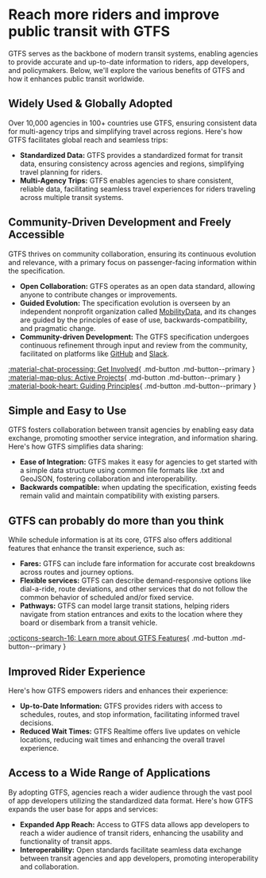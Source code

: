# Reach more riders and improve public transit with GTFS
GTFS serves as the backbone of modern transit systems, enabling agencies to provide accurate and up-to-date information to riders, app developers, and policymakers. Below, we'll explore the various benefits of GTFS and how it enhances public transit worldwide.

## Widely Used & Globally Adopted

Over 10,000 agencies in 100+ countries use GTFS, ensuring consistent data for multi-agency trips and simplifying travel across regions. Here's how GTFS facilitates global reach and seamless trips:

- **Standardized Data:** GTFS provides a standardized format for transit data, ensuring consistency across agencies and regions, simplifying travel planning for riders.
- **Multi-Agency Trips:** GTFS enables agencies to share consistent, reliable data, facilitating seamless travel experiences for riders traveling across multiple transit systems.

## Community-Driven Development and Freely Accessible

GTFS thrives on community collaboration, ensuring its continuous evolution and relevance, with a primary focus on passenger-facing information within the specification.

- **Open Collaboration:** GTFS operates as an open data standard, allowing anyone to contribute changes or improvements.
- **Guided Evolution:** The specification evolution is overseen by an independent nonprofit organization called [MobilityData](https://mobilitydata.org/), and its changes are guided by the principles of ease of use, backwards-compatibility, and pragmatic change. 
- **Community-driven Development:** The GTFS specification undergoes continuous refinement through input and review from the community, facilitated on platforms like [GitHub](https://github.com/google/transit) and [Slack](https://share.mobilitydata.org/slack).

[:material-chat-processing: Get Involved](../../community/get_involved){ .md-button .md-button--primary }
[:material-map-plus: Active Projects](../../community/get_involved/#active-projects){ .md-button .md-button--primary }
[:material-book-heart: Guiding Principles](../../community/governance/gtfs_schedule_amendment_process/#guiding-principles){ .md-button .md-button--primary }

## Simple and Easy to Use

GTFS fosters collaboration between transit agencies by enabling easy data exchange, promoting smoother service integration, and information sharing. Here's how GTFS simplifies data sharing:

- **Ease of Integration:** GTFS makes it easy for agencies to get started with a simple data structure using common file formats like .txt and GeoJSON, fostering collaboration and interoperability.
- **Backwards compatible:** when updating the specification, existing feeds remain valid and maintain compatibility with existing parsers.

## GTFS can probably do more than you think

While schedule information is at its core, GTFS also offers additional features that enhance the transit experience, such as:

- **Fares:** GTFS can include fare information for accurate cost breakdowns across routes and journey options.
- **Flexible services:** GTFS can describe demand-responsive options like dial-a-ride, route deviations, and other services that do not follow the common behavior of scheduled and/or fixed service.
- **Pathways:** GTFS can model large transit stations, helping riders navigate from station entrances and exits to the location where they board or disembark from a transit vehicle.

[:octicons-search-16: Learn more about GTFS Features](../features/overview){ .md-button .md-button--primary }

## Improved Rider Experience

Here's how GTFS empowers riders and enhances their experience:

- **Up-to-Date Information:** GTFS provides riders with access to schedules, routes, and stop information, facilitating informed travel decisions.
- **Reduced Wait Times:** GTFS Realtime offers live updates on vehicle locations, reducing wait times and enhancing the overall travel experience.

## Access to a Wide Range of Applications

By adopting GTFS, agencies reach a wider audience through the vast pool of app developers utilizing the standardized data format. Here's how GTFS expands the user base for apps and services:

- **Expanded App Reach:** Access to GTFS data allows app developers to reach a wider audience of transit riders, enhancing the usability and functionality of transit apps.
- **Interoperability:** Open standards facilitate seamless data exchange between transit agencies and app developers, promoting interoperability and collaboration.
